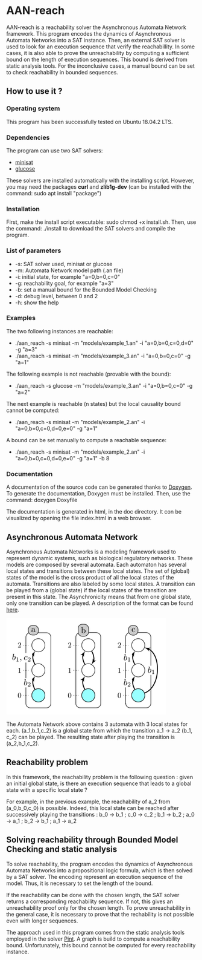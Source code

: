 # AAN-reach

AAN-reach is a reachability solver the Asynchronous Automata Network framework. This program encodes the dynamics of Asynchronous Automata Networks into a SAT instance. Then, an external SAT solver is used to look for an execution sequence that verify the reachabillity. In some cases, it is also able to prove the unreachability by computing a sufficient bound on the length of execution sequences. This bound is derived from static analysis tools. For the inconclusive cases, a manual bound can be set to check reachability in bounded sequences.

## How to use it ?

### Operating system

This program has been successfully tested on Ubuntu 18.04.2 LTS.

### Dependencies

The program can use two SAT solvers:

- [minisat](http://minisat.se/MiniSat.html)
- [glucose](http://www.labri.fr/perso/lsimon/glucose/)

These solvers are installed automatically with the installing script. However, you may need the packages **curl** and **zlib1g-dev** (can be installed with the command: sudo apt install "package")

### Installation

First, make the install script executable: sudo chmod +x install.sh. Then, use the command: ./install to download the SAT solvers and compile the program.

### List of parameters

- -s: SAT solver used, minisat or glucose
- -m: Automata Network model path (.an file)
- -i: initial state, for example "a=0,b=0,c=0"
- -g: reachability goal, for example "a=3"
- -b: set a manual bound for the Bounded Model Checking
- -d: debug level, between 0 and 2
- -h: show the help

### Examples

The two following instances are reachable:

- ./aan_reach -s minisat -m "models/example_1.an" -i "a=0,b=0,c=0,d=0" -g "a=3"
- ./aan_reach -s minisat -m "models/example_3.an" -i "a=0,b=0,c=0" -g "a=1"

The following example is not reachable (provable with the bound):

- ./aan_reach -s glucose -m "models/example_3.an" -i "a=0,b=0,c=0" -g "a=2"

The next example is reachable (n states) but the local causality bound cannot be computed:

- ./aan_reach -s minisat -m "models/example_2.an" -i "a=0,b=0,c=0,d=0,e=0" -g "a=1"

A bound can be set manually to compute a reachable sequence:

- ./aan_reach -s minisat -m "models/example_2.an" -i "a=0,b=0,c=0,d=0,e=0" -g "a=1" -b 8

### Documentation

A documentation of the source code can be generated thanks to [Doxygen](http://doxygen.nl/). To generate the documentation, Doxygen must be installed. Then, use the command: doxygen Doxyfile

The documentation is generated in html, in the doc directory. It con be visualized by opening the file index.html in a web browser.  

## Asynchronous Automata Network

Asynchronous Automata Networks is a modeling framework used to represent dynamic systems, such as biological regulatory networks. These models are composed by several automata. Each automaton has several local states and transitions between these local states. The set of (global) states of the model is the cross product of all the local states of the automata. Transitions are also labeled by some local states. A transition can be played from a (global state) if the local states of the transition are present in this state. The Asynchronicity means that from one global state, only one transition can be played. A description of the format can be found [here](https://loicpauleve.name/pint/doc/automata-networks.html).

![An Automata Network](AN.png)

The Automata Network above contains 3 automata with 3 local states for each. (a_1,b_1,c_2) is a global state from which the transition a_1 -> a_2 (b_1, c_2) can be played. The resulting state after playing the transition is (a_2,b_1,c_2).

## Reachability problem

In this framework, the reachability problem is the following question : given an initial global state, is there an execution sequence that leads to a global state with a specific local state ?

For example, in the previous example, the reachability of a_2 from (a_0,b_0,c_0) is possible. Indeed, this local state can be reached after successively playing the transitions : b_0 -> b_1 ; c_0 -> c_2 ; b_1 -> b_2 ; a_0 -> a_1 ; b_2 -> b_1 ; a_1 -> a_2

## Solving reachability through Bounded Model Checking and static analysis

To solve reachability, the program encodes the dynamics of Asynchronous Automata Networks into a propositional logic formula, which is then solved by a SAT solver. The encoding represent an execution sequence of the model. Thus, it is necessary to set the length of the bound.

If the reachability can be done with the chosen length, the SAT solver returns a corresponding reachability sequence. If not, this gives an unreachability proof only for the chosen length. To prove unreachability in the general case, it is necessary to prove that the rechability is not possible even with longer sequences.

The approach used in this program comes from the static analysis tools employed in the solver [Pint](https://loicpauleve.name/pint/). A graph is build to compute a reachability bound. Unfortunately, this bound cannot be computed for every reachability instance.
